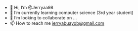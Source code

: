 - 👋 Hi, I’m @Jerryaa98
- 🌱 I’m currently learning computer science (3rd year student)
- 💞️ I’m looking to collaborate on ...
- 📫 How to reach me jerryabuayob@gmail.com

<!---
Jerryaa98/Jerryaa98 is a ✨ special ✨ repository because its `README.md` (this file) appears on your GitHub profile.
You can click the Preview link to take a look at your changes.
--->

